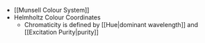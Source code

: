 - [[Munsell Colour System]]
- Helmholtz Colour Coordinates
	- Chromaticity is defined by [[Hue|dominant wavelength]] and [[Excitation Purity|purity]]